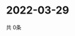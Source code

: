 # 2022-03-29
  共 0条

  <!-- BEGIN -->
  <!-- 最后更新时间Tue Mar 29 2022 11:22:27 GMT+0000 (Coordinated Universal Time) -->
  
  <!-- END -->
  
  